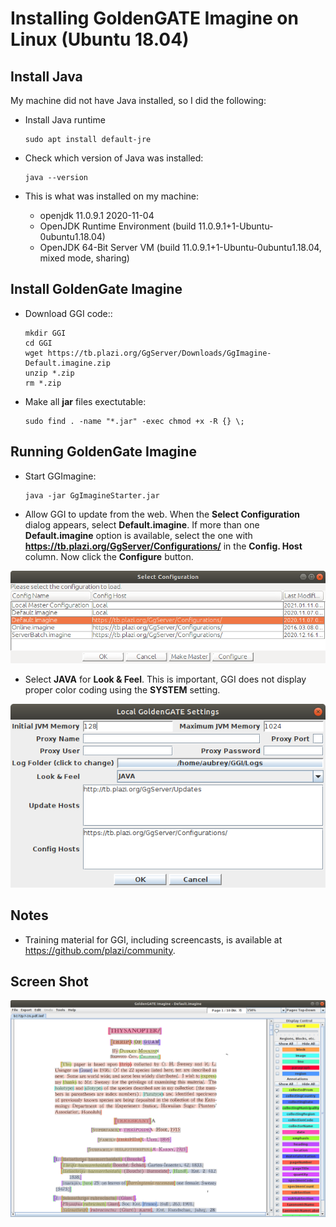# Installing GoldenGATE Imagine on Linux (Ubuntu 18.04)

## Install Java

My machine did not have Java installed, so I did the following:

* Install Java runtime
    ```
    sudo apt install default-jre
    ```

* Check which version of Java was installed:
    ```
    java --version
    ```

* This is what was installed on my machine:
    * openjdk 11.0.9.1 2020-11-04
    * OpenJDK Runtime Environment (build 11.0.9.1+1-Ubuntu-0ubuntu1.18.04)
    * OpenJDK 64-Bit Server VM (build 11.0.9.1+1-Ubuntu-0ubuntu1.18.04, mixed mode, sharing)

## Install GoldenGate Imagine

* Download GGI code::
    ```
    mkdir GGI
    cd GGI
    wget https://tb.plazi.org/GgServer/Downloads/GgImagine-Default.imagine.zip
    unzip *.zip
    rm *.zip
    ```
    
* Make all **jar** files exectutable:
    ```
    sudo find . -name "*.jar" -exec chmod +x -R {} \;
    ```
## Running GoldenGate Imagine

* Start GGImagine:
    ```
    java -jar GgImagineStarter.jar
    ```
    
* Allow GGI to update from the web. When the **Select Configuration** dialog appears, select **Default.imagine**. If more than one **Default.imagine** option is available, select the one with **https://tb.plazi.org/GgServer/Configurations/** in the **Config. Host** column. Now click the **Configure** button.

![](select_configuration.png)

* Select **JAVA** for **Look & Feel**. This is important, GGI does not display proper color coding using the **SYSTEM** setting.

![](config.png)

## Notes

* Training material for GGI, including screencasts, is available at https://github.com/plazi/community.

## Screen Shot

![](Screenshot.png)
